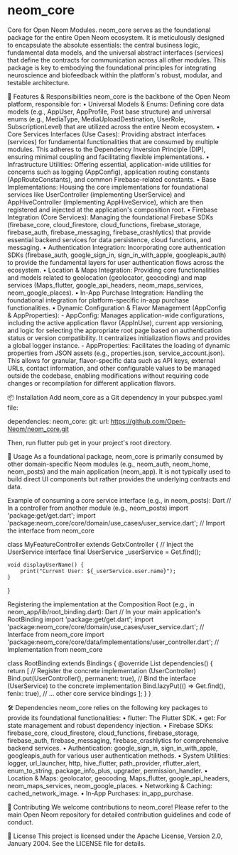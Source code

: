 # neom_core
Core for Open Neom Modules.
neom_core serves as the foundational package for the entire Open Neom ecosystem.
It is meticulously designed to encapsulate the absolute essentials:
the central business logic, fundamental data models, and the universal abstract interfaces
(services) that define the contracts for communication across all other modules.
This package is key to embodying the foundational principles for integrating neuroscience
and biofeedback within the platform's robust, modular, and testable architecture.

🌟 Features & Responsibilities
neom_core is the backbone of the Open Neom platform, responsible for:
•	Universal Models & Enums: Defining core data models (e.g., AppUser, AppProfile, Post base structure)
    and universal enums (e.g., MediaType, MediaUploadDestination, UserRole, SubscriptionLevel)
    that are utilized across the entire Neom ecosystem.
•	Core Services Interfaces (Use Cases): Providing abstract interfaces (services) for fundamental
    functionalities that are consumed by multiple modules. This adheres to the Dependency Inversion Principle (DIP),
    ensuring minimal coupling and facilitating flexible implementations.
•	Infrastructure Utilities: Offering essential, application-wide utilities for concerns such as logging (AppConfig),
    application routing constants (AppRouteConstants), and common Firebase-related constants.
•	Base Implementations: Housing the core implementations for foundational services like UserController
    (implementing UserService) and AppHiveController (implementing AppHiveService), which are then registered
    and injected at the application's composition root.
•	Firebase Integration (Core Services): Managing the foundational Firebase SDKs (firebase_core, cloud_firestore,
    cloud_functions, firebase_storage, firebase_auth, firebase_messaging, firebase_crashlytics) that provide essential
    backend services for data persistence, cloud functions, and messaging.
•	Authentication Integration: Incorporating core authentication SDKs (firebase_auth, google_sign_in, sign_in_with_apple,
    googleapis_auth) to provide the fundamental layers for user authentication flows across the ecosystem.
•	Location & Maps Integration: Providing core functionalities and models related to geolocation (geolocator, geocoding)
    and map services (Maps_flutter, google_api_headers, neom_maps_services, neom_google_places).
•	In-App Purchase Integration: Handling the foundational integration for platform-specific in-app purchase functionalities.
•	Dynamic Configuration & Flavor Management (AppConfig & AppProperties):
    -	AppConfig: Manages application-wide configurations, including the active application flavor (AppInUse),
    current app versioning, and logic for selecting the appropriate root page based on authentication status or version compatibility.
    It centralizes initialization flows and provides a global logger instance.
    -	AppProperties: Facilitates the loading of dynamic properties from JSON assets (e.g., properties.json, service_account.json).
    This allows for granular, flavor-specific data such as API keys, external URLs, contact information, and other configurable values
    to be managed outside the codebase, enabling modifications without requiring code changes or recompilation for different application flavors.


📦 Installation
Add neom_core as a Git dependency in your pubspec.yaml file:

dependencies:
    neom_core:
        git:
            url: https://github.com/Open-Neom/neom_core.git

Then, run flutter pub get in your project's root directory.

🚀 Usage
As a foundational package, neom_core is primarily consumed by other domain-specific Neom modules (e.g., neom_auth, neom_home, neom_posts)
and the main application (neom_app). It is not typically used to build direct UI components but rather provides the underlying contracts and data.

Example of consuming a core service interface (e.g., in neom_posts):
Dart
// In a controller from another module (e.g., neom_posts)
import 'package:get/get.dart';
import 'package:neom_core/core/domain/use_cases/user_service.dart'; // Import the interface from neom_core

class MyFeatureController extends GetxController {
    // Inject the UserService interface
    final UserService _userService = Get.find<UserService>();

    void displayUserName() {
        print("Current User: ${_userService.user.name}");
    }
}

Registering the implementation at the Composition Root (e.g., in neom_app/lib/root_binding.dart):
Dart
// In your main application's RootBinding
import 'package:get/get.dart';
import 'package:neom_core/core/domain/use_cases/user_service.dart'; // Interface from neom_core
import 'package:neom_core/core/data/implementations/user_controller.dart'; // Implementation from neom_core

class RootBinding extends Bindings {
    @override
    List<Bind> dependencies() {
        return [
            // Register the concrete implementation (UserController)
            Bind.put(UserController(), permanent: true),
            // Bind the interface (UserService) to the concrete implementation
            Bind.lazyPut<UserService>(() => Get.find<UserController>(), fenix: true),
            // ... other core service bindings
        ];
    }
}

🛠️ Dependencies
neom_core relies on the following key packages to provide its foundational functionalities:
•	flutter: The Flutter SDK.
•	get: For state management and robust dependency injection.
•	Firebase SDKs: firebase_core, cloud_firestore, cloud_functions, firebase_storage, firebase_auth, firebase_messaging,
    firebase_crashlytics for comprehensive backend services.
•	Authentication: google_sign_in, sign_in_with_apple, googleapis_auth for various user authentication methods.
•	System Utilities: logger, url_launcher, http, hive_flutter, path_provider, rflutter_alert, enum_to_string,
    package_info_plus, upgrader, permission_handler.
•	Location & Maps: geolocator, geocoding, Maps_flutter, google_api_headers, neom_maps_services, neom_google_places.
•	Networking & Caching: cached_network_image.
•	In-App Purchases: in_app_purchase.

🤝 Contributing
We welcome contributions to neom_core! Please refer to the main Open Neom repository for detailed contribution guidelines and code of conduct.

📄 License
This project is licensed under the Apache License, Version 2.0, January 2004. See the LICENSE file for details.
